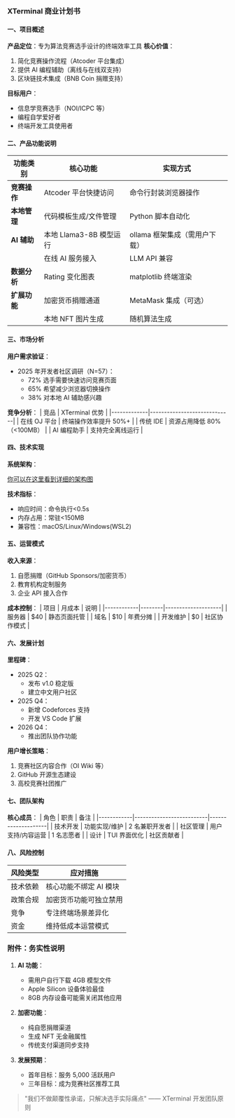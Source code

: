 ### XTerminal 商业计划书

#### 一、项目概述

**产品定位**：专为算法竞赛选手设计的终端效率工具
**核心价值**：

1. 简化竞赛操作流程（Atcoder 平台集成）
2. 提供 AI 编程辅助（离线与在线双支持）
3. 区块链技术集成（BNB Coin 捐赠支持）

**目标用户**：

- 信息学竞赛选手（NOI/ICPC 等）
- 编程自学爱好者
- 终端开发工具使用者

#### 二、产品功能说明

| 功能类别     | 核心功能                | 实现方式                      |
| ------------ | ----------------------- | ----------------------------- |
| **竞赛操作** | Atcoder 平台快捷访问    | 命令行封装浏览器操作          |
| **本地管理** | 代码模板生成/文件管理   | Python 脚本自动化             |
| **AI 辅助**  | 本地 Llama3-8B 模型运行 | ollama 框架集成（需用户下载） |
|              | 在线 AI 服务接入        | LLM API 兼容                  |
| **数据分析** | Rating 变化图表         | matplotlib 终端渲染           |
| **扩展功能** | 加密货币捐赠通道        | MetaMask 集成（可选）         |
|              | 本地 NFT 图片生成       | 随机算法生成                  |

#### 三、市场分析

**用户需求验证**：

- 2025 年开发者社区调研（N=57）：
  - 72% 选手需要快速访问竞赛页面
  - 65% 希望减少浏览器切换操作
  - 38% 对本地 AI 辅助感兴趣

**竞争分析**：
| 竞品 | XTerminal 优势 |
|-------------|-----------------------------|
| 在线 OJ 平台 | 终端操作效率提升 50%+ |
| 传统 IDE | 资源占用降低 80%（<100MB） |
| AI 编程助手 | 支持完全离线运行 |

#### 四、技术实现

**系统架构**：

[你可以在这里看到详细的架构图](https://deepwiki.com/XTerminalApp/XTerminal)

**技术指标**：

- 响应时间：命令执行<0.5s
- 内存占用：常驻<150MB
- 兼容性：macOS/Linux/Windows(WSL2)

#### 五、运营模式

**收入来源**：

1. 自愿捐赠（GitHub Sponsors/加密货币）
2. 教育机构定制服务
3. 企业 API 接入合作

**成本控制**：
| 项目 | 月成本 | 说明 |
|------------|--------|--------------------|
| 服务器 | $40 | 静态页面托管 |
| 域名 | $10 | 年费分摊 |
| 开发维护 | $0 | 社区协作模式 |

#### 六、发展计划

**里程碑**：

- 2025 Q2：
  - 发布 v1.0 稳定版
  - 建立中文用户社区
- 2025 Q4：
  - 新增 Codeforces 支持
  - 开发 VS Code 扩展
- 2026 Q4：
  - 推出团队协作功能

**用户增长策略**：

1. 竞赛社区内容合作（OI Wiki 等）
2. GitHub 开源生态建设
3. 高校竞赛社团推广

#### 七、团队架构

**核心成员**：
| 角色 | 职责 | 备注 |
|------------|--------------------------|--------------------|
| 技术开发 | 功能实现/维护 | 2 名兼职开发者 |
| 社区管理 | 用户支持/内容运营 | 1 名志愿者 |
| 设计 | TUI 界面优化 | 社区贡献者 |

#### 八、风险控制

| 风险类型 | 应对措施               |
| -------- | ---------------------- |
| 技术依赖 | 核心功能不绑定 AI 模块 |
| 政策合规 | 加密货币功能可独立禁用 |
| 竞争     | 专注终端场景差异化     |
| 资金     | 维持低成本运营模式     |

### 附件：务实性说明

1. **AI 功能**：

   - 需用户自行下载 4GB 模型文件
   - Apple Silicon 设备体验最佳
   - 8GB 内存设备可能需关闭其他应用

2. **加密功能**：

   - 纯自愿捐赠渠道
   - 生成 NFT 无金融属性
   - 传统支付渠道同步支持

3. **发展预期**：
   - 首年目标：服务 5,000 活跃用户
   - 三年目标：成为竞赛社区推荐工具

> "我们不做颠覆性承诺，只解决选手实际痛点"
> —— XTerminal 开发团队原则
